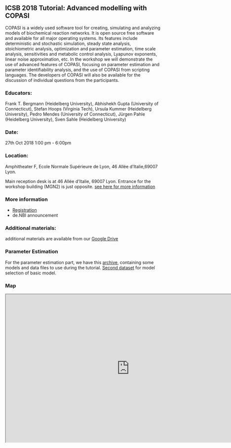 ## ICSB 2018 Tutorial: Advanced modelling with COPASI
COPASI is a widely used software tool for creating, simulating and analyzing models of biochemical reaction networks. It is open source free software and available for all major operating systems. Its features include deterministic and stochastic simulation, steady state analysis, stoichiometric analysis, optimization and parameter estimation, time scale analysis, sensitivities and metabolic control analysis, Lyapunov exponents, linear noise approximation, etc. In the workshop we will demonstrate the use of advanced features of COPASI, focusing on parameter estimation and parameter identifiability analysis, and the use of COPASI from scripting languages. The developers of COPASI will also be available for the discussion of individual questions from the participants. 

### Educators: 
Frank T. Bergmann (Heidelberg University), Abhishekh Gupta (University of Connecticut), Stefan Hoops (Virginia Tech), Ursula Kummer (Heidelberg University), Pedro Mendes (University of Connecticut), Jürgen Pahle (Heidelberg University), Sven Sahle (Heidelberg University) 

### Date:
27th Oct 2018 1:00 pm - 6:00pm

### Location:
Amphitheater F, Ecole Normale Supérieure de Lyon, 46 Allée d'Italie,69007 Lyon. 

Main reception desk is at 46 Allée d'Italie, 69007 Lyon. Entrance for the workshop building (MGN2) is just opposite. [see here for more information](http://international.ens-lyon.fr/how-to-get-to-the-ens-de-lyon--106627.kjsp)


### More information
* [Registration](https://goo.gl/forms/BDLwkCyLwoHlj59P2)
* de.NBI announcement

### Additional materials: 
additional materials are available from our [Google Drive](https://drive.google.com/drive/u/1/folders/1vE2FQ2-6jqGeC5S1QO2bGeDQ8VAjJ5Rz)

### Parameter Estimation
For the parameter estimation part, we have this [archive](2018-04-23_-_COPASI_PE.zip), containing some models and data files to use during the tutorial. [Second dataset](test_modelselection.txt) for model selection of basic model. 

### Map

<html>
<iframe src="https://www.google.com/maps/d/embed?mid=1LUM0Bt4Dn8l4VcPTzOujiFMPp3ub3C89" width="800" height="480"></iframe>
</html>